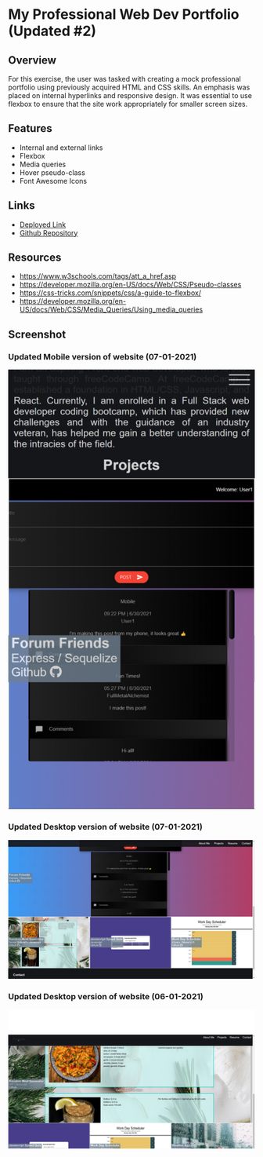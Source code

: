 # My Professional Web Dev Portfolio (Updated #2)

## Overview
For this exercise, the user was tasked with creating a mock professional portfolio using previously acquired HTML and CSS skills. An emphasis was placed on internal hyperlinks and responsive design. It was essential to use flexbox to ensure that the site work appropriately for smaller screen sizes.

## Features
- Internal and external links
- Flexbox
- Media queries
- Hover pseudo-class
- Font Awesome Icons

## Links
- [Deployed Link](https://huirayj.github.io/professional-portfolio/)
- [Github Repository](https://github.com/huirayj/professional-portfolio)

## Resources
- https://www.w3schools.com/tags/att_a_href.asp
- https://developer.mozilla.org/en-US/docs/Web/CSS/Pseudo-classes
- https://css-tricks.com/snippets/css/a-guide-to-flexbox/
- https://developer.mozilla.org/en-US/docs/Web/CSS/Media_Queries/Using_media_queries

## Screenshot
### Updated Mobile version of website (07-01-2021)
![Mobile version of website](./assets/images/screenshots/screenshot-mobile-update-07-01-2021.png)
### Updated Desktop version of website (07-01-2021)
![Desktop version of website](./assets/images/screenshots/screenshot-desktop-updated-07-01-2021.png)
### Updated Desktop version of website (06-01-2021)
![Updated Desktop version of website](./assets/images/screenshots/screenshot-desktop-updated-06-01-2021.png)